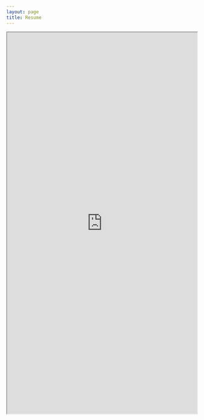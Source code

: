```yaml
---
layout: page
title: Resume
---
```


<iframe src="https://rawcdn.githack.com/s-lasch/s-lasch.github.io/57ca38c20bdddcd55e4c2ff14d846bb38f8ee2a8/images/Resume.pdf" height="1010px" width="100%"></iframe>
